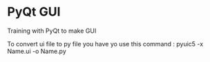 # PyQt GUI
 Training with PyQt to make GUI

 To convert ui file to py file you have yo use this command :
 <B1> pyuic5 -x Name.ui -o Name.py </B1>
